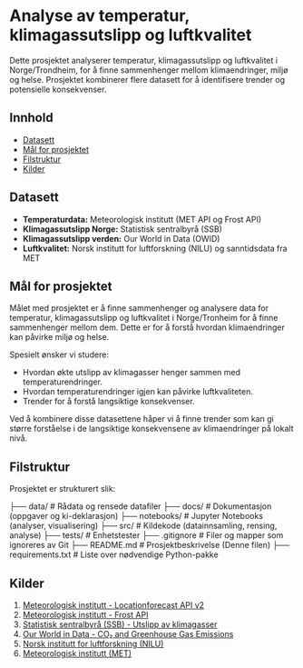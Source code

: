 # Analyse av temperatur, klimagassutslipp og luftkvalitet

Dette prosjektet analyserer temperatur, klimagassutslipp og luftkvalitet i Norge/Trondheim, for å finne sammenhenger mellom klimaendringer, miljø og helse.
Prosjektet kombinerer flere datasett for å identifisere trender og potensielle konsekvenser.

## Innhold

- [Datasett](#datasett)
- [Mål for prosjektet](#mål-for-prosjektet)
- [Filstruktur](#filstruktur)
- [Kilder](#kilder)

## Datasett

- **Temperaturdata:** Meteorologisk institutt (MET API og Frost API)
- **Klimagassutslipp Norge:** Statistisk sentralbyrå (SSB)
- **Klimagassutslipp verden:** Our World in Data (OWID)
- **Luftkvalitet:** Norsk institutt for luftforskning (NILU) og sanntidsdata fra MET


## Mål for prosjektet
Målet med prosjektet er å finne sammenhenger og analysere data for temperatur, klimagassutslipp og luftkvalitet i Norge/Tronheim for å finne sammenhenger mellom dem. Dette er for å forstå hvordan klimaendringer kan påvirke miljø og helse.

Spesielt ønsker vi studere:
- Hvordan økte utslipp av klimagasser henger sammen med temperaturendringer.
- Hvordan temperaturendringer igjen kan påvirke luftkvaliteten.
- Trender for å forstå langsiktige konsekvenser.

Ved å kombinere disse datasettene håper vi å finne trender som kan gi større forståelse i de langsiktige konsekvensene av klimaendringer på lokalt nivå.


## Filstruktur
Prosjektet er strukturert slik:

├── data/           # Rådata og rensede datafiler
├── docs/           # Dokumentasjon (oppgaver og ki-deklarasjon)
├── notebooks/      # Jupyter Notebooks (analyser, visualisering)
├── src/            # Kildekode (datainnsamling, rensing, analyse)
├── tests/          # Enhetstester
├── .gitignore      # Filer og mapper som ignoreres av Git
├── README.md       # Prosjektbeskrivelse (Denne filen)
├── requirements.txt # Liste over nødvendige Python-pakke

## Kilder

1) [Meteorologisk institutt - Locationforecast API v2](https://api.met.no/weatherapi/locationforecast/2.0/documentation)  
2) [Meteorologisk institutt - Frost API](https://frost.met.no/)  
3) [Statistisk sentralbyrå (SSB) - Utslipp av klimagasser](https://www.ssb.no/statbank/table/13931)  
4) [Our World in Data - CO₂ and Greenhouse Gas Emissions](https://ourworldindata.org/co2-and-greenhouse-gas-emissions#all-charts)  
5) [Norsk institutt for luftforskning (NILU)](https://www.nilu.no/)  
6) [Meteorologisk institutt (MET)](https://api.met.no/)
